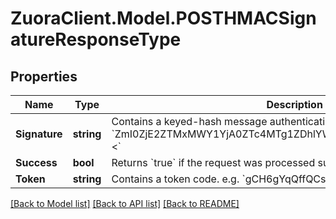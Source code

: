 # ZuoraClient.Model.POSTHMACSignatureResponseType

## Properties

Name | Type | Description | Notes
------------ | ------------- | ------------- | -------------
**Signature** | **string** | Contains a keyed-hash message authentication code (HMAC) e.g. &#x60;ZmI0ZjE2ZTMxMWY1YjA0ZTc4MTg1ZDhlYWRkMTEwNDE3M2RiMzNiNQ&#x3D;&#x3D;&lt;&#x60;  | [optional] 
**Success** | **bool** | Returns &#x60;true&#x60; if the request was processed successfully.  | [optional] 
**Token** | **string** | Contains a token code. e.g. &#x60;gCH6gYqQffQCsFKSLuxyagXsuXcIK0uf&#x60;  | [optional] 

[[Back to Model list]](../README.md#documentation-for-models) [[Back to API list]](../README.md#documentation-for-api-endpoints) [[Back to README]](../README.md)

